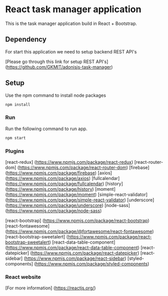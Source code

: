 # React task manager application

This is the task manager application build in React + Bootstrap.

## Dependency

For start this application we need to setup backend REST API's

[Please go through this link for setup REST API's] (https://github.com/GKMIT/adonisjs-task-manager)

## Setup

Use the npm command to install node packages

```bash
npm install
```

### Run

Run the following command to run app.

```bash
npm start
```

### Plugins

[react-redux] (https://www.npmjs.com/package/react-redux)
[react-router-dom] (https://www.npmjs.com/package/react-router-dom)
[firebase] (https://www.npmjs.com/package/firebase)
[axios] (https://www.npmjs.com/package/axios)
[fullcalendar] (https://www.npmjs.com/package/fullcalendar)
[history] (https://www.npmjs.com/package/history)
[moment] (https://www.npmjs.com/package/moment)
[simple-react-validator] (https://www.npmjs.com/package/simple-react-validator)
[underscore] (https://www.npmjs.com/package/underscore)
[node-sass] (https://www.npmjs.com/package/node-sass)

[react-bootstrap] (https://www.npmjs.com/package/react-bootstrap)
[react-fontawesome] (https://www.npmjs.com/package/@fortawesome/react-fontawesome)
[react-bootstrap-sweetalert] (https://www.npmjs.com/package/react-bootstrap-sweetalert)
[react-data-table-component] (https://www.npmjs.com/package/react-data-table-component)
[react-datepicker] (https://www.npmjs.com/package/react-datepicker)
[react-sidebar] (https://www.npmjs.com/package/react-sidebar)
[styled-components] (https://www.npmjs.com/package/styled-components)

### React website

[For more information] (https://reactjs.org/)